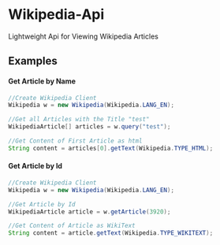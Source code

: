 # Wikipedia-Api
Lightweight Api for Viewing Wikipedia Articles

## Examples
#### Get Article by Name
```java
//Create Wikipedia Client
Wikipedia w = new Wikipedia(Wikipedia.LANG_EN);

//Get all Articles with the Title "test"
WikipediaArticle[] articles = w.query("test");

//Get Content of First Article as html
String content = articles[0].getText(Wikipedia.TYPE_HTML);
```
#### Get Article by Id
```java
//Create Wikipedia Client
Wikipedia w = new Wikipedia(Wikipedia.LANG_EN);

//Get Article by Id
WikipediaArticle article = w.getArticle(3920);

//Get Content of Article as WikiText
String content = article.getText(Wikipedia.TYPE_WIKITEXT);
```
